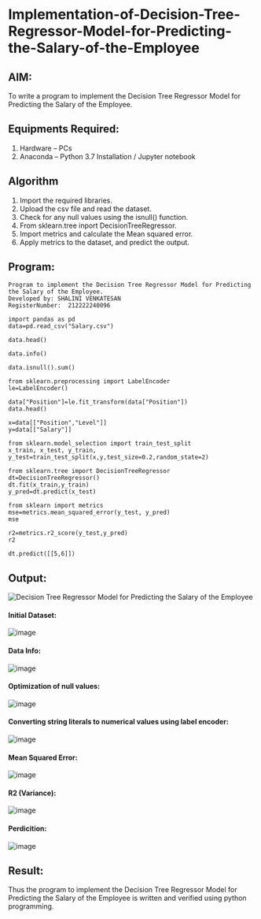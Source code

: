 # Implementation-of-Decision-Tree-Regressor-Model-for-Predicting-the-Salary-of-the-Employee

## AIM:
To write a program to implement the Decision Tree Regressor Model for Predicting the Salary of the Employee.

## Equipments Required:
1. Hardware – PCs
2. Anaconda – Python 3.7 Installation / Jupyter notebook

## Algorithm
1. Import the required libraries.
2. Upload the csv file and read the dataset.
3. Check for any null values using the isnull() function.
4. From sklearn.tree inport DecisionTreeRegressor.
5. Import metrics and calculate the Mean squared error.
6. Apply metrics to the dataset, and predict the output.

   
## Program:
```
Program to implement the Decision Tree Regressor Model for Predicting the Salary of the Employee.
Developed by: SHALINI VENKATESAN
RegisterNumber:  212222240096
```
```
import pandas as pd
data=pd.read_csv("Salary.csv")

data.head()

data.info()

data.isnull().sum()

from sklearn.preprocessing import LabelEncoder
le=LabelEncoder()

data["Position"]=le.fit_transform(data["Position"])
data.head()

x=data[["Position","Level"]]
y=data[["Salary"]]

from sklearn.model_selection import train_test_split
x_train, x_test, y_train, y_test=train_test_split(x,y,test_size=0.2,random_state=2)

from sklearn.tree import DecisionTreeRegressor
dt=DecisionTreeRegressor()
dt.fit(x_train,y_train)
y_pred=dt.predict(x_test)

from sklearn import metrics
mse=metrics.mean_squared_error(y_test, y_pred)
mse

r2=metrics.r2_score(y_test,y_pred)
r2

dt.predict([[5,6]])
```

## Output:
![Decision Tree Regressor Model for Predicting the Salary of the Employee](sam.png)

#### Initial Dataset:
![image](https://github.com/shalini-venkatesan/Implementation-of-Decision-Tree-Regressor-Model-for-Predicting-the-Salary-of-the-Employee/assets/118720291/19dd720a-35cf-4c4a-87d6-04e7f0c35fbf)

#### Data Info:

![image](https://github.com/shalini-venkatesan/Implementation-of-Decision-Tree-Regressor-Model-for-Predicting-the-Salary-of-the-Employee/assets/118720291/8b3e5917-e622-4456-bc19-b0447fa19d2d)

#### Optimization of null values:

![image](https://github.com/shalini-venkatesan/Implementation-of-Decision-Tree-Regressor-Model-for-Predicting-the-Salary-of-the-Employee/assets/118720291/d035f059-6306-4434-ab03-45de0e5d1a6c)

#### Converting string literals to numerical values using label encoder:

![image](https://github.com/shalini-venkatesan/Implementation-of-Decision-Tree-Regressor-Model-for-Predicting-the-Salary-of-the-Employee/assets/118720291/adb33673-fbab-4221-b051-59be838c149b)

#### Mean Squared Error:
![image](https://github.com/shalini-venkatesan/Implementation-of-Decision-Tree-Regressor-Model-for-Predicting-the-Salary-of-the-Employee/assets/118720291/50efb924-58e0-4d57-a9b2-810f09e8ed75)

#### R2 (Variance):
![image](https://github.com/shalini-venkatesan/Implementation-of-Decision-Tree-Regressor-Model-for-Predicting-the-Salary-of-the-Employee/assets/118720291/325a938e-a3b7-46d3-9671-7b7bd639dbbd)


#### Perdicition:

![image](https://github.com/shalini-venkatesan/Implementation-of-Decision-Tree-Regressor-Model-for-Predicting-the-Salary-of-the-Employee/assets/118720291/90693089-7a2e-4299-b9f0-a447a0a23562)



## Result:
Thus the program to implement the Decision Tree Regressor Model for Predicting the Salary of the Employee is written and verified using python programming.

